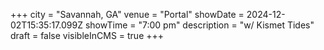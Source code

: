+++
city = "Savannah, GA"
venue = "Portal"
showDate = 2024-12-02T15:35:17.099Z
showTime = "7:00 pm"
description = "w/ Kismet Tides"
draft = false
visibleInCMS = true
+++
